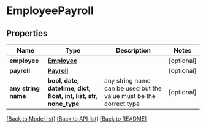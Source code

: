 # EmployeePayroll


## Properties
Name | Type | Description | Notes
------------ | ------------- | ------------- | -------------
**employee** | [**Employee**](Employee.md) |  | [optional] 
**payroll** | [**Payroll**](Payroll.md) |  | [optional] 
**any string name** | **bool, date, datetime, dict, float, int, list, str, none_type** | any string name can be used but the value must be the correct type | [optional]

[[Back to Model list]](../../README.md#documentation-for-models) [[Back to API list]](../../README.md#documentation-for-api-endpoints) [[Back to README]](../../README.md)



